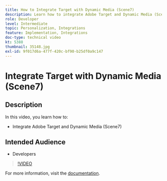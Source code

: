 ```yaml
---
title: How to Integrate Target with Dynamic Media (Scene7)
description: Learn how to integrate Adobe Target and Dynamic Media (Scene7).
role: Developer
level: Intermediate
topic: Personalization, Integrations
feature: Implementation, Integrations
doc-type: technical video
kt: 5388
thumbnail: 35148.jpg
exl-id: 9f017d6a-477f-420c-bf90-b25df0a9c147
---
```

# Integrate Target with Dynamic Media (Scene7)

## Description

In this video, you learn how to:

* Integrate Adobe Target and Dynamic Media (Scene7)

## Intended Audience

* Developers

>[!VIDEO](https://video.tv.adobe.com/v/35148/?quality=12)

For more information, visit the [documentation](https://docs.adobe.com/content/help/en/target/using/administer/scene7-settings.html).
